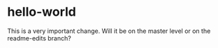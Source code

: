 # hello-world

This is a very important change. Will it be on the master level or on the readme-edits branch? 
